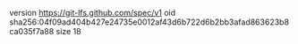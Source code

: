 version https://git-lfs.github.com/spec/v1
oid sha256:04f09ad404b427e24735e0012af43d6b722d6b2bb3afad863623b8ca035f7a88
size 18
